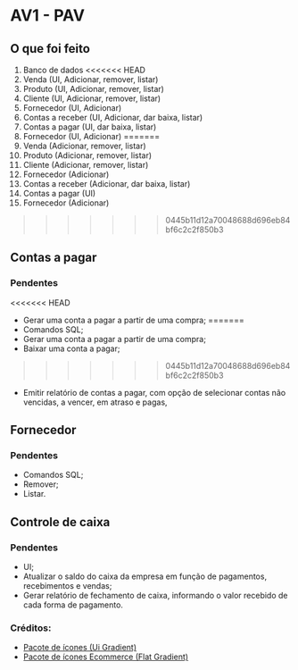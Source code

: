# AV1 - PAV

## O que foi feito

01. Banco de dados
<<<<<<< HEAD
00. Venda (UI, Adicionar, remover, listar)
00. Produto (UI, Adicionar, remover, listar)
00. Cliente (UI, Adicionar, remover, listar)
00. Fornecedor (UI, Adicionar)
00. Contas a receber (UI, Adicionar, dar baixa, listar)
00. Contas a pagar (UI, dar baixa, listar) 
00. Fornecedor (UI, Adicionar)
=======
00. Venda (Adicionar, remover, listar)
00. Produto (Adicionar, remover, listar)
00. Cliente (Adicionar, remover, listar)
00. Fornecedor (Adicionar)
00. Contas a receber (Adicionar, dar baixa, listar)
00. Contas a pagar (UI) 
00. Fornecedor (Adicionar)
>>>>>>> 0445b11d12a70048688d696eb84bf6c2c2f850b3

## Contas a pagar

### Pendentes
<<<<<<< HEAD
- Gerar uma conta a pagar a partir de uma compra;
=======
- Comandos SQL;
- Gerar uma conta a pagar a partir de uma compra;
- Baixar uma conta a pagar;
>>>>>>> 0445b11d12a70048688d696eb84bf6c2c2f850b3
- Emitir relatório de contas a pagar, com opção de selecionar contas não vencidas, a vencer, em atraso e pagas,

## Fornecedor

### Pendentes
- Comandos SQL;
- Remover;
- Listar.

## Controle de caixa

### Pendentes
- UI;
- Atualizar o saldo do caixa da empresa em função de pagamentos, recebimentos e vendas;
- Gerar relatório de fechamento de caixa, informando o valor recebido de cada forma de pagamento.


### Créditos:
- [Pacote de ícones (Ui Gradient)](https://www.flaticon.com/br/packs/ui-82?style_id=1259&family_id=333&group_id=621)
- [Pacote de ícones Ecommerce (Flat Gradient)](https://www.flaticon.com/br/packs/ecommerce-498)